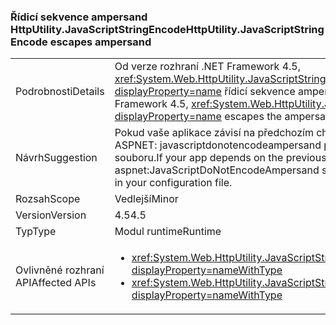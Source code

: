 ### <a name="httputilityjavascriptstringencode-escapes-ampersand"></a><span data-ttu-id="705f1-101">Řídicí sekvence ampersand HttpUtility.JavaScriptStringEncode</span><span class="sxs-lookup"><span data-stu-id="705f1-101">HttpUtility.JavaScriptStringEncode escapes ampersand</span></span>

|   |   |
|---|---|
|<span data-ttu-id="705f1-102">Podrobnosti</span><span class="sxs-lookup"><span data-stu-id="705f1-102">Details</span></span>|<span data-ttu-id="705f1-103">Od verze rozhraní .NET Framework 4.5, <xref:System.Web.HttpUtility.JavaScriptStringEncode(System.String)?displayProperty=name> řídicí sekvence ampersand (&amp;) znaků.</span><span class="sxs-lookup"><span data-stu-id="705f1-103">Starting with the .NET Framework 4.5, <xref:System.Web.HttpUtility.JavaScriptStringEncode(System.String)?displayProperty=name> escapes the ampersand (&amp;) character.</span></span>|
|<span data-ttu-id="705f1-104">Návrh</span><span class="sxs-lookup"><span data-stu-id="705f1-104">Suggestion</span></span>|<span data-ttu-id="705f1-105">Pokud vaše aplikace závisí na předchozím chování této metody, můžete přidat nastavení ASPNET: javascriptdonotencodeampersand [prvku ASP.NET appSettings](https://msdn.microsoft.com/library/hh975440.aspx) v konfiguračním souboru.</span><span class="sxs-lookup"><span data-stu-id="705f1-105">If your app depends on the previous behavior of this method, you can add an aspnet:JavaScriptDoNotEncodeAmpersand setting to the [ASP.NET appSettings element](https://msdn.microsoft.com/library/hh975440.aspx) in your configuration file.</span></span>|
|<span data-ttu-id="705f1-106">Rozsah</span><span class="sxs-lookup"><span data-stu-id="705f1-106">Scope</span></span>|<span data-ttu-id="705f1-107">Vedlejší</span><span class="sxs-lookup"><span data-stu-id="705f1-107">Minor</span></span>|
|<span data-ttu-id="705f1-108">Version</span><span class="sxs-lookup"><span data-stu-id="705f1-108">Version</span></span>|<span data-ttu-id="705f1-109">4.5</span><span class="sxs-lookup"><span data-stu-id="705f1-109">4.5</span></span>|
|<span data-ttu-id="705f1-110">Typ</span><span class="sxs-lookup"><span data-stu-id="705f1-110">Type</span></span>|<span data-ttu-id="705f1-111">Modul runtime</span><span class="sxs-lookup"><span data-stu-id="705f1-111">Runtime</span></span>|
|<span data-ttu-id="705f1-112">Ovlivněné rozhraní API</span><span class="sxs-lookup"><span data-stu-id="705f1-112">Affected APIs</span></span>|<ul><li><xref:System.Web.HttpUtility.JavaScriptStringEncode(System.String)?displayProperty=nameWithType></li><li><xref:System.Web.HttpUtility.JavaScriptStringEncode(System.String,System.Boolean)?displayProperty=nameWithType></li></ul>|

